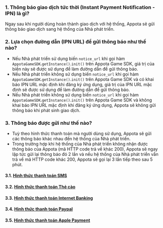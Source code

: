 ### 1. Thông báo giao dịch tức thời (Instant Payment Notification - IPN) là gì?
Ngay sau khi người dùng hoàn thành giao dịch với hệ thống, Appota sẽ gửi thông báo giao dịch sang hệ thống của Nhà phát triển. 

### 2. Lựa chọn đường dẫn (IPN URL) để gửi thông báo như thế nào?
* Nếu Nhà phát triển sử dụng biến `notice_url` khi gọi hàm `AppotaGameSDK`.`getInstance()`.`init()` trên Appota Game SDK, giá trị của biến này sẽ được sử dụng để làm đường dẫn để gửi thông báo.
* Nếu Nhà phát triển không sử dụng biến `notice_url` khi gọi hàm `AppotaGameSDK`.`getInstance()`.`init()` trên Appota Game SDK và có khai báo IPN URL mặc định khi đăng ký ứng dụng, giá trị của IPN URL mặc định sẽ được sử dụng để làm đường dẫn để gửi thông báo.
* Nếu Nhà phát triển không sử dụng biến `notice_url` khi gọi hàm `AppotaGameSDK`.`getInstance()`.`init()` trên Appota Game SDK và không khai báo IPN URL mặc định khi đăng ký ứng dụng, Appota sẽ không gửi thông báo khi phát sinh giao dịch.

### 3. Thông báo được gửi như thế nào?
* Tuỳ theo hình thức thanh toán mà người dùng sử dụng, Appota sẽ gửi các thông báo khác nhau đến hệ thống của Nhà phát triển.
* Trong trường hợp khi hệ thống của Nhà phát triển không nhận được thông báo của Appota (mã HTTP code trả về khác 200), Appota sẽ ngay lập tức gửi lại thông báo đó 2 lần và nếu hệ thống của Nhà phát triển vẫn trả về mã HTTP code khác 200, Appota sẽ gọi lại 3 lần tiếp theo sau 5 phút.

#### 3.1. [Hình thức thanh toán SMS](Hình-thức-thanh-toán-SMS)
#### 3.2. [Hình thức thanh toán Thẻ cào](Hình-thức-thanh-toán-Thẻ-cào)
#### 3.3. [Hình thức thanh toán Internet Banking](Hình-thức-thanh-toán-Internet-Banking)
#### 3.4. [Hình thức thanh toán Paypal](Hình-thức-thanh-toán-Paypal)
#### 3.5. [Hình thức thanh toán Apple Payment](Hình-thức-thanh-toán-Apple-Payment)
